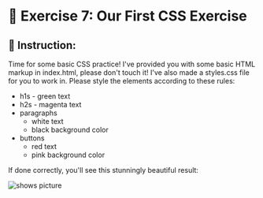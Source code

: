 # 🚀 Exercise 7: Our First CSS Exercise


## 📝 Instruction:

Time for some basic CSS practice! I've provided you with some basic HTML markup in index.html, please don't touch it!  I've also made a styles.css file for you to work in.  Please style the elements according to these rules:

- h1s
      - green text
- h2s
      - magenta text
- paragraphs
     - white text
     - black background color
- buttons
     - red text
     - pink background color

If done correctly, you'll see this stunningly beautiful result:

<picture>
<img alt="shows picture" src="https://img-b.udemycdn.com/redactor/raw/2020-10-05_19-34-45-c822023298c769aa802977a946b4694c.png">
</picture>